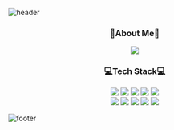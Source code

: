 ![header](https://capsule-render.vercel.app/api?type=waving&color=CBE9ED&fontColor=000000&height=120&text=HyeonJeong%20Lee&fontSize=35&animation=twinkling&fontAlignY=50)
<h3 align="center">🎁About Me🎁</h2>
<p align="center">
  <a href="mailto:lhynjn9@gmail.com"><img src="https://img.shields.io/badge/Gmail-EA4335?style=flat&logo=Gmail&logoColor=white"/></a>


<h3 align="center">💻Tech Stack💻</h3>
<p align="center">
  <img src="https://img.shields.io/badge/Python-3776AB?style=flat&logo=Python&logoColor=white"/>
  <img src="https://img.shields.io/badge/Java-007396?style=flat&logo=Java&logoColor=white"/>
  <img src="https://img.shields.io/badge/Oracle-F80000?style=flat&logo=Oracle&logoColor=white"/>
  <img src="https://img.shields.io/badge/MySQL-4479A1?style=flat&logo=MySQL&logoColor=white"/>
  <img src="https://img.shields.io/badge/HTML-E34F26?style=flat&logo=HTML5&logoColor=white"/><br>
  <img src="https://img.shields.io/badge/CSS-1572B6?style=flat&logo=CSS3&logoColor=white"/>
  <img src="https://img.shields.io/badge/JavaScript-F7DF1E?style=flat&logo=JavaScript&logoColor=white"/>
  <img src="https://img.shields.io/badge/Bootstrap-7952B3?style=flat&logo=Bootstrap&logoColor=white"/>
  <img src="https://img.shields.io/badge/Django-092E20?style=flat&logo=Django&logoColor=white"/>
  <img src="https://img.shields.io/badge/Vue-4FC08D?style=flat&logo=Vue.js&logoColor=white"/>
</p>

![footer](https://capsule-render.vercel.app/api?type=waving&color=CBE9ED&fontColor=F8D4E9&height=90&fontSize=35&animation=twinkling&section=footer)
